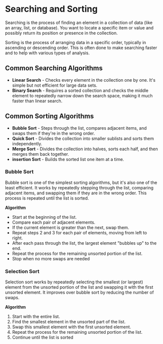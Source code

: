   # Searching and Sorting 

Searching is the process of finding an element in a collection of data (like an array, list, or database). You want to locate a specific item or value and possibly return its position or presence in the collection. 

Sorting is the process of arranging data in a specific order, typically in ascending or descending order. This is often done to make searching faster and to help with various types of analysis. 

## Common Searching Algorithms 

-  **Linear Search** - Checks every element in the collection one by one. It's simple but not efficient for large data sets.
- **Binary Search** - Requires a sorted collection and checks the middle element to repeatedly narrow down the search space, making it much faster than linear search.

## Common Sorting Algorithms

- **Bubble Sort** - Steps through the list, compares adjacent items, and swaps them if they're in the wrong order.
- **Quick Sort** - Divides the collection into smaller sublists and sorts them independently.
- **Merge Sort** - Divides the collection into halves, sorts each half, and then merges them back together.
- **insertion Sort** - Builds the sorted list one item at a time.

### Bubble Sort

Bubble sort is one of the simplest sorting algorithms, but it's also one of the least efficient. It works by repeatedly stepping through the list, comparing adjacent items, and swapping them if they are in the wrong order. This process is repeated until the list is sorted.

**Algorithm**
- Start at the beginning of the list.
- Compare each pair of adjacent elements.
- If the current element is greater than the next, swap them.
- Repeat steps 2 and 3 for each pair of elements, moving from left to right.
- After each pass through the list, the largest element "bubbles up" to the end.
- Repeat the process for the remaining unsorted portion of the list.
- Stop when no more swaps are needed

### Selection Sort

Selection sort works by repeatedly selecting the smallest (or largest) element from the unsorted portion of the list and swapping it with the first unsorted element. It improves over bubble sort by reducing the number of swaps.

**Algorithm**
1. Start with the entire list.
2. Find the smallest element in the unsorted part of the list.
3. Swap this smallest element with the first unsorted element.
4. Repeat the process for the remaining unsorted portion of the list.
5. Continue until the list is sorted
